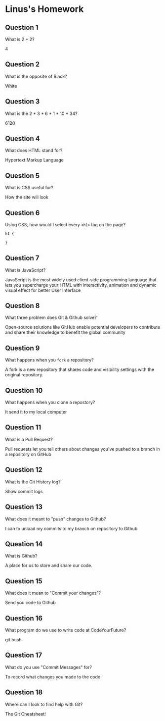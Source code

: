 # Linus's Homework

## Question 1

What is 2 + 2?

4

## Question 2

What is the opposite of Black?

White

## Question 3

What is the  2 * 3 * 6 * 1 * 10 * 34?

6120

## Question 4 

What does HTML stand for?

Hypertext Markup Language

## Question 5

What is CSS useful for?

How the site will look

## Question 6

Using CSS, how would I select every `<h1>` tag on the page?

```css
h1 {

}
```

## Question 7

What is JavaScript?

JavaScript is the most widely used client-side programming language that lets you supercharge your HTML with interactivity, animation and dynamic visual effect for better User Interface 

## Question 8

What three problem does Git & Github solve?

Open-source solutions like GitHub enable potential developers to contribute and share their knowledge to benefit the global community

## Question 9

What happens when you `fork` a repository?

A fork is a new repository that shares code and visibility settings with the original repository. 

## Question 10 

What happens when you clone a repostory?

It send it to my local computer

## Question 11

What is a Pull Request?

Pull requests let you tell others about changes you've pushed to a branch in a repository on GitHub

## Question 12

What is the Git History log?

Show commit logs

## Question 13

What does it meant to "push" changes to Github?

I can to unload my commits to my branch on repository to Github

## Question 14

What is Github?

A place for us to store and share our code.

## Question 15

What does it mean to "Commit your changes"?

Send you code to Github

## Question 16

What program do we use to write code at CodeYourFuture?

git bush

## Question 17

What do you use "Commit Messages" for?

To record what changes you made to the code

## Question 18

Where can I look to find help with Git?

The Git Cheatsheet!
